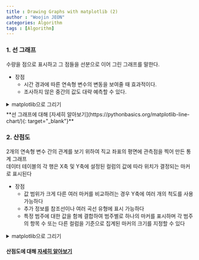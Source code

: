 ```yaml
---
title : Drawing Graphs with matplotlib (2)
author : "Woojin JEON"
categories: Algorithm
tags : [Algorithm]
---
```


### 1. 선 그래프

수량을 점으로 표시하고 그 점들을 선분으로 이어 그린 그래프를 말한다.  

- 장점
  - 시간 경과에 따른 연속형 변수의 변동을 보여줄 때 효과적이다.
  - 조사하지 않은 중간의 값도 대략 예측할 수 있다.

<details>
    <summary>matplotlib으로 그리기</summary>
    <div markdown="1">
        <script src="https://gist.github.com/WoojinJeonkr/49776bfe4dfcc9d14276b20924a480fb.js"></script>
        <img src="https://github.com/WoojinJeonkr/WoojinJeonkr.github.io/blob/main/assets/images/post/lineplot.png?raw=true" style="width:100%">
    </div>
</details>

<!--줄간격: 0.5-->
<div style="line-height : 50%">
    <br>
</div>
**선 그래프에 대해 [자세히 알아보기](https://pythonbasics.org/matplotlib-line-chart/){: target="_blank"}**

### 2. 산점도

2개의 연속형 변수 간의 관계를 보기 위하여 직교 좌표의 평면에 관측점을 찍어 만든 통계 그래프<br/>
데이터 테이블의 각 행은 X축 및 Y축에 설정된 컬럼의 값에 따라 위치가 결정되는 마커로 표시된다<br/>

- 장점
  - 값 범위가 크게 다른 여러 마커를 비교하려는 경우 Y축에 여러 개의 척도를 사용 가능하다
  - 추가 정보를 참조선이나 여러 곡선 유형에 표시 가능하다
  - 특정 범주에 대한 값을 함께 결합하여 범주별로 하나의 마커를 표시하며 각 범주의 항목 수 또는 다른 컬럼을 기준으로 집계된 마커의 크기를 지정할 수 있다

<!--toggle-->
<details>
    <summary>matplotlib으로 그리기</summary>
    <div markdown="1">
        <script src="https://gist.github.com/WoojinJeonkr/84259697b26df0a8745300e83a196cb9.js"></script>
        <img src="https://github.com/WoojinJeonkr/WoojinJeonkr.github.io/blob/main/assets/images/post/scatterplot.png?raw=true" style="width:100%">
    </div>
</details>

<!--줄간격: 0.5-->
<div style="line-height : 50%">
    <br>
</div>

**산점도에 대해 [자세히 알아보기](https://realpython.com/visualizing-python-plt-scatter/)**
